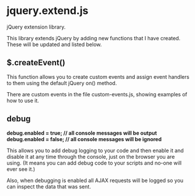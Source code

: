 jquery.extend.js
=

jQuery extension library.

This library extends jQuery by adding new functions that I have created.  These will be updated and listed below.

$.createEvent()
-
This function allows you to create custom events and assign event handlers to them using the default jQuery on() method.

There are custom events in the file custom-events.js, showing examples of how to use it.

debug
-
**debug.enabled = true; // all console messages will be output**
**debug.enabled = false; // all console messages will be ignored**

This allows you to add debug logging to your code and then enable it and disable it at any time through the console, just on the browser you are using.  (It means you can add debug code to your scripts and no-one will ever see it.)

Also, when debugging is enabled all AJAX requests will be logged so you can inspect the data that was sent.
